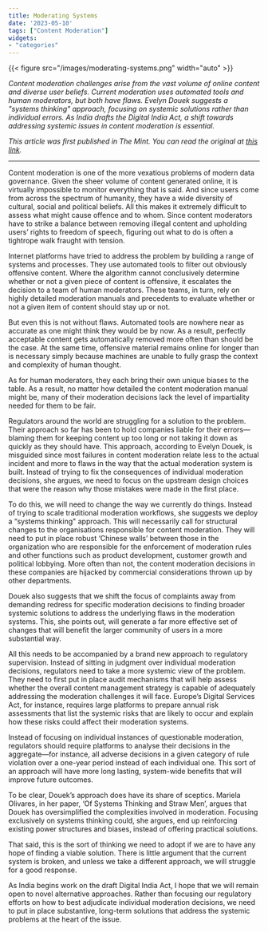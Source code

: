 ```yaml
---
title: Moderating Systems
date: '2023-05-10'
tags: ["Content Moderation"]
widgets: 
- "categories"
---
```


{{< figure src="/images/moderating-systems.png" width="auto" >}}

*Content moderation challenges arise from the vast volume of online content and diverse user beliefs. Current moderation uses automated tools and human moderators, but both have flaws. Evelyn Douek suggests a "systems thinking" approach, focusing on systemic solutions rather than individual errors. As India drafts the Digital India Act, a shift towards addressing systemic issues in content moderation is essential.*

<!--more-->
*This article was first published in The Mint. You can read the original at [this link](https://www.livemint.com/opinion/columns/content-moderation-a-systems-thinking-approach-to-addressing-the-flaws-in-modern-data-governance-and-regulatory-supervision-11683655089499.html).*

---

Content moderation is one of the more vexatious problems of modern data governance. Given the sheer volume of content generated online, it is virtually impossible to monitor everything that is said. And since users come from across the spectrum of humanity, they have a wide diversity of cultural, social and political beliefs. All this makes it extremely difficult to assess what might cause offence and to whom. Since content moderators have to strike a balance between removing illegal content and upholding users’ rights to freedom of speech, figuring out what to do is often a tightrope walk fraught with tension.

Internet platforms have tried to address the problem by building a range of systems and processes. They use automated tools to filter out obviously offensive content. Where the algorithm cannot conclusively determine whether or not a given piece of content is offensive, it escalates the decision to a team of human moderators. These teams, in turn, rely on highly detailed moderation manuals and precedents to evaluate whether or not a given item of content should stay up or not.

But even this is not without flaws. Automated tools are nowhere near as accurate as one might think they would be by now. As a result, perfectly acceptable content gets automatically removed more often than should be the case. At the same time, offensive material remains online for longer than is necessary simply because machines are unable to fully grasp the context and complexity of human thought.

As for human moderators, they each bring their own unique biases to the table. As a result, no matter how detailed the content moderation manual might be, many of their moderation decisions lack the level of impartiality needed for them to be fair.

Regulators around the world are struggling for a solution to the problem. Their approach so far has been to hold companies liable for their errors—blaming them for keeping content up too long or not taking it down as quickly as they should have. This approach, according to Evelyn Douek, is misguided since most failures in content moderation relate less to the actual incident and more to flaws in the way that the actual moderation system is built. Instead of trying to fix the consequences of individual moderation decisions, she argues, we need to focus on the upstream design choices that were the reason why those mistakes were made in the first place.

To do this, we will need to change the way we currently do things. Instead of trying to scale traditional moderation workflows, she suggests we deploy a “systems thinking" approach. This will necessarily call for structural changes to the organisations responsible for content moderation. They will need to put in place robust ‘Chinese walls’ between those in the organization who are responsible for the enforcement of moderation rules and other functions such as product development, customer growth and political lobbying. More often than not, the content moderation decisions in these companies are hijacked by commercial considerations thrown up by other departments.

Douek also suggests that we shift the focus of complaints away from demanding redress for specific moderation decisions to finding broader systemic solutions to address the underlying flaws in the moderation systems. This, she points out, will generate a far more effective set of changes that will benefit the larger community of users in a more substantial way.

All this needs to be accompanied by a brand new approach to regulatory supervision. Instead of sitting in judgment over individual moderation decisions, regulators need to take a more systemic view of the problem. They need to first put in place audit mechanisms that will help assess whether the overall content management strategy is capable of adequately addressing the moderation challenges it will face. Europe’s Digital Services Act, for instance, requires large platforms to prepare annual risk assessments that list the systemic risks that are likely to occur and explain how these risks could affect their moderation systems.

Instead of focusing on individual instances of questionable moderation, regulators should require platforms to analyse their decisions in the aggregate—for instance, all adverse decisions in a given category of rule violation over a one-year period instead of each individual one. This sort of an approach will have more long lasting, system-wide benefits that will improve future outcomes.

To be clear, Douek’s approach does have its share of sceptics. Mariela Olivares, in her paper, ‘Of Systems Thinking and Straw Men’, argues that Douek has oversimplified the complexities involved in moderation. Focusing exclusively on systems thinking could, she argues, end up reinforcing existing power structures and biases, instead of offering practical solutions.

That said, this is the sort of thinking we need to adopt if we are to have any hope of finding a viable solution. There is little argument that the current system is broken, and unless we take a different approach, we will struggle for a good response.

As India begins work on the draft Digital India Act, I hope that we will remain open to novel alternative approaches. Rather than focusing our regulatory efforts on how to best adjudicate individual moderation decisions, we need to put in place substantive, long-term solutions that address the systemic problems at the heart of the issue.

